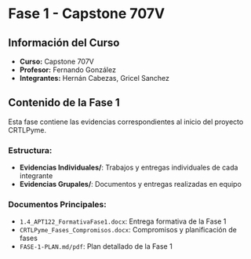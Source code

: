 # Fase 1 - Capstone 707V

## Información del Curso
- **Curso:** Capstone 707V
- **Profesor:** Fernando González
- **Integrantes:** Hernán Cabezas, Gricel Sanchez

## Contenido de la Fase 1

Esta fase contiene las evidencias correspondientes al inicio del proyecto CRTLPyme.

### Estructura:
- **Evidencias Individuales/**: Trabajos y entregas individuales de cada integrante
- **Evidencias Grupales/**: Documentos y entregas realizadas en equipo

### Documentos Principales:
- `1.4_APT122_FormativaFase1.docx`: Entrega formativa de la Fase 1
- `CRTLPyme_Fases_Compromisos.docx`: Compromisos y planificación de fases
- `FASE-1-PLAN.md/pdf`: Plan detallado de la Fase 1
